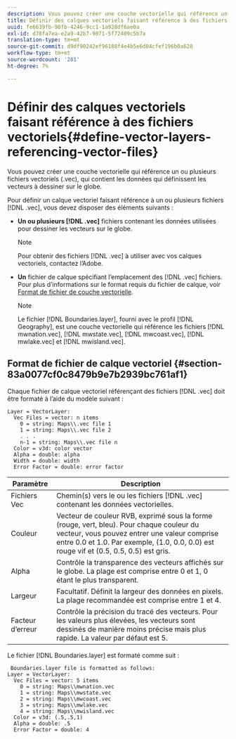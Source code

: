 ```yaml
---
description: Vous pouvez créer une couche vectorielle qui référence un ou plusieurs fichiers vectoriels (.vec), qui contient les données qui définissent les vecteurs à dessiner sur le globe.
title: Définir des calques vectoriels faisant référence à des fichiers vectoriels
uuid: fe6639fb-98fb-4246-9cc1-1a928df6ae0a
exl-id: d78fa7ea-e2a9-42b7-9071-5f72409c5b7a
translation-type: tm+mt
source-git-commit: d9df90242ef96188f4e4b5e6d04cfef196b0a628
workflow-type: tm+mt
source-wordcount: '281'
ht-degree: 7%

---
```


# Définir des calques vectoriels faisant référence à des fichiers vectoriels{#define-vector-layers-referencing-vector-files}

Vous pouvez créer une couche vectorielle qui référence un ou plusieurs fichiers vectoriels (.vec), qui contient les données qui définissent les vecteurs à dessiner sur le globe.

Pour définir un calque vectoriel faisant référence à un ou plusieurs fichiers [!DNL .vec], vous devez disposer des éléments suivants :

* **Un ou plusieurs  [!DNL .vec]** fichiers contenant les données utilisées pour dessiner les vecteurs sur le globe.

   >[!NOTE]
   >
   >Pour obtenir des fichiers [!DNL .vec] à utiliser avec vos calques vectoriels, contactez l’Adobe.

* **Un** fichier de calque spécifiant l’emplacement des  [!DNL .vec] fichiers. Pour plus d’informations sur le format requis du fichier de calque, voir [Format de fichier de couche vectorielle](../../../../home/c-get-started/c-im-layers/c-vctr-layers/c-ref-vctr-files.md#section-83a0077cf0c8479b9e7b2939bc761af1).

   >[!NOTE]
   >
   >Le fichier [!DNL Boundaries.layer], fourni avec le profil [!DNL Geography], est une couche vectorielle qui référence les fichiers [!DNL mwnation.vec], [!DNL mwstate.vec], [!DNL mwcoast.vec], [!DNL mwlake.vec] et [!DNL mwisland.vec].

## Format de fichier de calque vectoriel {#section-83a0077cf0c8479b9e7b2939bc761af1}

Chaque fichier de calque vectoriel référençant des fichiers [!DNL .vec] doit être formaté à l’aide du modèle suivant :

```
Layer = VectorLayer:
  Vec Files = vector: n items
    0 = string: Maps\\.vec file 1
    1 = string: Maps\\.vec file 2
    . . .
    n-1 = string: Maps\\.vec file n
  Color = v3d: color vector
  Alpha = double: alpha
  Width = double: width
  Error Factor = double: error factor
```

| Paramètre | Description |
|---|---|
| Fichiers Vec | Chemin(s) vers le ou les fichiers [!DNL .vec] contenant les données vectorielles. |
| Couleur | Vecteur de couleur RVB, exprimé sous la forme (rouge, vert, bleu). Pour chaque couleur du vecteur, vous pouvez entrer une valeur comprise entre 0.0 et 1.0. Par exemple, (1.0, 0.0, 0.0) est rouge vif et (0.5, 0.5, 0.5) est gris. |
| Alpha | Contrôle la transparence des vecteurs affichés sur le globe. La plage est comprise entre 0 et 1, 0 étant le plus transparent. |
| Largeur | Facultatif. Définit la largeur des données en pixels. La plage recommandée est comprise entre 1 et 4. |
| Facteur d’erreur | Contrôle la précision du tracé des vecteurs. Pour les valeurs plus élevées, les vecteurs sont dessinés de manière moins précise mais plus rapide. La valeur par défaut est 5. |

Le fichier [!DNL Boundaries.layer] est formaté comme suit :

```
 Boundaries.layer file is formatted as follows:
Layer = VectorLayer:
  Vec Files = vector: 5 items
    0 = string: Maps\\mwnation.vec
    1 = string: Maps\\mwstate.vec
    2 = string: Maps\\mwcoast.vec
    3 = string: Maps\\mwlake.vec
    4 = string: Maps\\mwisland.vec
  Color = v3d: (.5,.5,1)
  Alpha = double: .5
  Error Factor = double: 4
```
